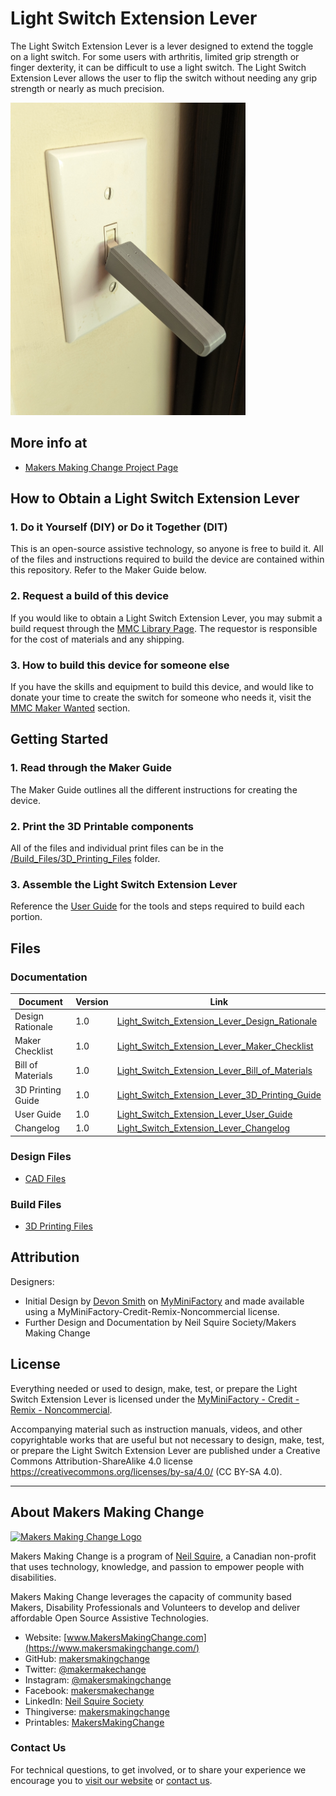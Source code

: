 # Light Switch Extension Lever
The Light Switch Extension Lever is a lever designed to extend the toggle on a light switch. For some users with arthritis, limited grip strength or finger dexterity, it can be difficult to use a light switch. The Light Switch Extension Lever allows the user to flip the switch without needing any grip strength or nearly as much precision.

<img src="Photos/Light-Switch-Extension-Lever.jpg" height="500" alt="Picture of Light Switch Extension Lever.">

## More info at
- [Makers Making Change Project Page](https://makersmakingchange.com/project/light-switch-extension-lever/)


## How to Obtain a Light Switch Extension Lever
### 1. Do it Yourself (DIY) or Do it Together (DIT)

This is an open-source assistive technology, so anyone is free to build it. All of the files and instructions required to build the device are contained within this repository. Refer to the Maker Guide below.

### 2. Request a build of this device

If you would like to obtain a Light Switch Extension Lever, you may submit a build request through the [MMC Library Page](https://makersmakingchange.com/project/light-switch-extension-lever/). The requestor is responsible for the cost of materials and any shipping.

### 3. How to build this device for someone else

If you have the skills and equipment to build this device, and would like to donate your time to create the switch for someone who needs it, visit the [MMC Maker Wanted](https://makersmakingchange.com/maker-wanted/) section.

## Getting Started

### 1. Read through the Maker Guide

The Maker Guide outlines all the different instructions for creating the device.

### 2. Print the 3D Printable components

All of the files and individual print files can be in the [/Build_Files/3D_Printing_Files](/Build_Files/3D_Printing_Files/) folder.

### 3. Assemble the Light Switch Extension Lever

Reference the [User Guide](/Documentation/Light_Switch_Extension_Lever_User_Guide_V1.0.pdf) for the tools and steps required to build each portion.

## Files
### Documentation
| Document             | Version | Link |
|----------------------|---------|------|
| Design Rationale     | 1.0     | [Light_Switch_Extension_Lever_Design_Rationale](/Documentation/Light_Switch_Extension_Lever_Design_Rationale_V1.0.pdf)     |
| Maker Checklist      | 1.0     | [Light_Switch_Extension_Lever_Maker_Checklist](/Documentation/Light_Switch_Extension_Lever_Maker_Checklist_V1.0.pdf)     |
| Bill of Materials    | 1.0     | [Light_Switch_Extension_Lever_Bill_of_Materials](/Documentation/Light_Switch_Extension_Lever_BOM_V1.0.xlsx)     |
| 3D Printing Guide    | 1.0     | [Light_Switch_Extension_Lever_3D_Printing_Guide](/Documentation/Light_Switch_Extension_Lever_3D_Printing_Guide_V1.0.pdf)     |
| User Guide           | 1.0     | [Light_Switch_Extension_Lever_User_Guide](/Documentation/Light_Switch_Extension_Lever_User_Guide_V1.0.pdf)    |
| Changelog            | 1.0     | [Light_Switch_Extension_Lever_Changelog](/Documentation/Light_Switch_Extension_Lever_Changelog_V1.0.pdf)     |

### Design Files
 - [CAD Files](/Design_Files)

### Build Files
 - [3D Printing Files](/Build_Files/3D_Printing_Files)

## Attribution
Designers:
 - Initial Design by [Devon Smith](https://www.myminifactory.com/users/Devon_Smith) on [MyMiniFactory](https://www.myminifactory.com/object/3d-print-77490#google_vignette) and made available using a MyMiniFactory-Credit-Remix-Noncommercial license.
 - Further Design and Documentation by Neil Squire Society/Makers Making Change



## License
Everything needed or used to design, make, test, or prepare the Light Switch Extension Lever is licensed under the [MyMiniFactory - Credit - Remix - Noncommercial](https://www.myminifactory.com/object-licensing).

Accompanying material such as instruction manuals, videos, and other copyrightable works that are useful but not necessary to design, make, test, or prepare the Light Switch Extension Lever are published under a Creative Commons Attribution-ShareAlike 4.0 license https://creativecommons.org/licenses/by-sa/4.0/ (CC BY-SA 4.0).


---

## About Makers Making Change
[<img src="https://raw.githubusercontent.com/makersmakingchange/makersmakingchange/main/img/mmc_logo.svg" width="500" alt="Makers Making Change Logo">](https://www.makersmakingchange.com/)

Makers Making Change is a program of [Neil Squire](https://www.neilsquire.ca/), a Canadian non-profit that uses technology, knowledge, and passion to empower people with disabilities.

Makers Making Change leverages the capacity of community based Makers, Disability Professionals and Volunteers to develop and deliver affordable Open Source Assistive Technologies.

 - Website: [www.MakersMakingChange.com](https://www.makersmakingchange.com/)
 - GitHub: [makersmakingchange](https://github.com/makersmakingchange)
 - Twitter: [@makermakechange](https://twitter.com/makermakechange)
 - Instagram: [@makersmakingchange](https://www.instagram.com/makersmakingchange)
 - Facebook: [makersmakechange](https://www.facebook.com/makersmakechange)
 - LinkedIn: [Neil Squire Society](https://www.linkedin.com/company/neil-squire-society/)
 - Thingiverse: [makersmakingchange](https://www.thingiverse.com/makersmakingchange/about)
 - Printables: [MakersMakingChange](https://www.printables.com/@MakersMakingChange)

### Contact Us
For technical questions, to get involved, or to share your experience we encourage you to [visit our website](https://www.makersmakingchange.com/) or [contact us](https://www.makersmakingchange.com/s/contact).

